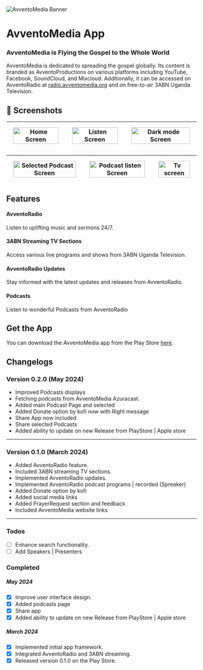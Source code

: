 ![AvventoMedia Banner](https://avventomedia.org/wp-content/uploads/2023/10/avventoMediaAppAdvert.png)
# AvventoMedia App

### AvventoMedia is Flying the Gospel to the Whole World

AvventoMedia is dedicated to spreading the gospel globally. Its content is branded as AvventoProductions on various platforms including YouTube, Facebook, SoundCloud, and Mixcloud. Additionally, it can be accessed on AvventoRadio at [radio.avventomedia.org](https://radio.avventomedia.org) and on free-to-air 3ABN Uganda Television.


## 📱 Screenshots
|  <div style="flex: 1 1 100%; margin: 10px;"><img src="https://avventomedia.org/wp-content/uploads/2024/05/Screenshot_20240522-072911.png" alt="Home Screen" style="width: 100%;"></div>|  <div style="flex: 1 1 100%; margin: 10px;"><img src="https://avventomedia.org/wp-content/uploads/2024/05/Screenshot_20240529-084446.png" alt="Listen Screen" style="width: 100%;"></div>|<div style="flex: 1 1 100%; margin: 10px;"> <img src="https://avventomedia.org/wp-content/uploads/2024/05/Screenshot_20240529-091338.png" alt="Dark mode Screen" style="width: 100%;"></div>|
|-|-|-|

|  <div style="flex: 1 1 100%; margin: 10px;"> <img src="https://avventomedia.org/wp-content/uploads/2024/05/Screenshot_20240529-091405.png" alt="Selected Podcast Screen" style="width: 100%;">|  <div style="flex: 1 1 100%; margin: 10px;"> <img src="https://avventomedia.org/wp-content/uploads/2024/05/Screenshot_20240522-073053.png" alt="Podcast listen Screen" style="width: 100%;"></div>|<div style="flex: 1 1 100%; margin: 10px;"> <img src="https://avventomedia.org/wp-content/uploads/2024/05/Screenshot_20240522-072937.png" alt="Tv screen" style="width: 100%;"></div>|
|-|-|-|

## Features

#### AvventoRadio
 Listen to uplifting music and sermons 24/7.

#### 3ABN Streaming TV Sections
 Access various live programs and shows from 3ABN Uganda Television.

#### AvventoRadio Updates
Stay informed with the latest updates and releases from AvventoRadio.

#### Podcasts
Listen to wonderful Podcasts from AvventoRadio

## Get the App

You can download the AvventoMedia app from the Play Store [here](https://play.google.com/store/apps/details?id=tv.avventomedia.app).

## Changelogs
### Version 0.2.0 (May 2024)
- Improved Podcasts displays
- Fetching podcasts from AvventoMedia Azuracast.
- Added main Podcast Page and selected
- Added Donate option by kofi now with Right message
- Share App now included
- Share selected Podcasts
- Added ability to update on new Release from PlayStore | Apple store

---

### Version 0.1.0 (March 2024)
- Added AvventoRadio feature.
- Included 3ABN streaming TV sections.
- Implemented AvventoRadio updates.
- Implemented AvventoRadio podcast programs | recorded (Spreaker)
- Added Donate option by kofi
- Added social media links
- Added PrayerRequest section and feedback
- Included AvventoMedia website links

---

### Todos
- [ ] Enhance search functionality.
- [ ] Add Speakers | Presenters

### Completed

##### May 2024
- [x] Improve user interface design.
- [x] Added podcasts page
- [x] Share app
- [x] Added ability to update on new Release from PlayStore | Apple store

##### March 2024
- [x] Implemented initial app framework.
- [x] Integrated AvventoRadio and 3ABN streaming.
- [x] Released version 0.1.0 on the Play Store.
